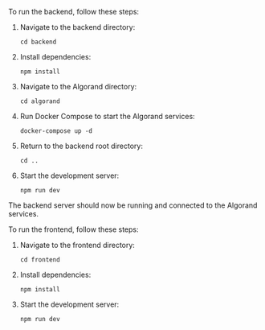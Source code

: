 To run the backend, follow these steps:

1. Navigate to the backend directory:
   ```
   cd backend
   ```

2. Install dependencies:
   ```
   npm install
   ```

3. Navigate to the Algorand directory:
   ```
   cd algorand
   ```

4. Run Docker Compose to start the Algorand services:
   ```
   docker-compose up -d
   ```

5. Return to the backend root directory:
   ```
   cd ..
   ```

6. Start the development server:
   ```
   npm run dev
   ```

The backend server should now be running and connected to the Algorand services.

To run the frontend, follow these steps:

1. Navigate to the frontend directory:
   ```
   cd frontend
   ```

2. Install dependencies:
   ```
   npm install
   ```

3. Start the development server:
   ```
   npm run dev
   ```